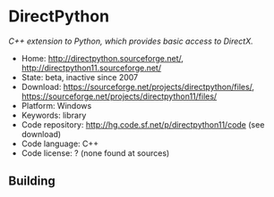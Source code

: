 # DirectPython

_C++ extension to Python, which provides basic access to DirectX._

- Home: http://directpython.sourceforge.net/, http://directpython11.sourceforge.net/
- State: beta, inactive since 2007
- Download: https://sourceforge.net/projects/directpython/files/, https://sourceforge.net/projects/directpython11/files/
- Platform: Windows
- Keywords: library
- Code repository: http://hg.code.sf.net/p/directpython11/code (see download)
- Code language: C++
- Code license: ? (none found at sources)

## Building
